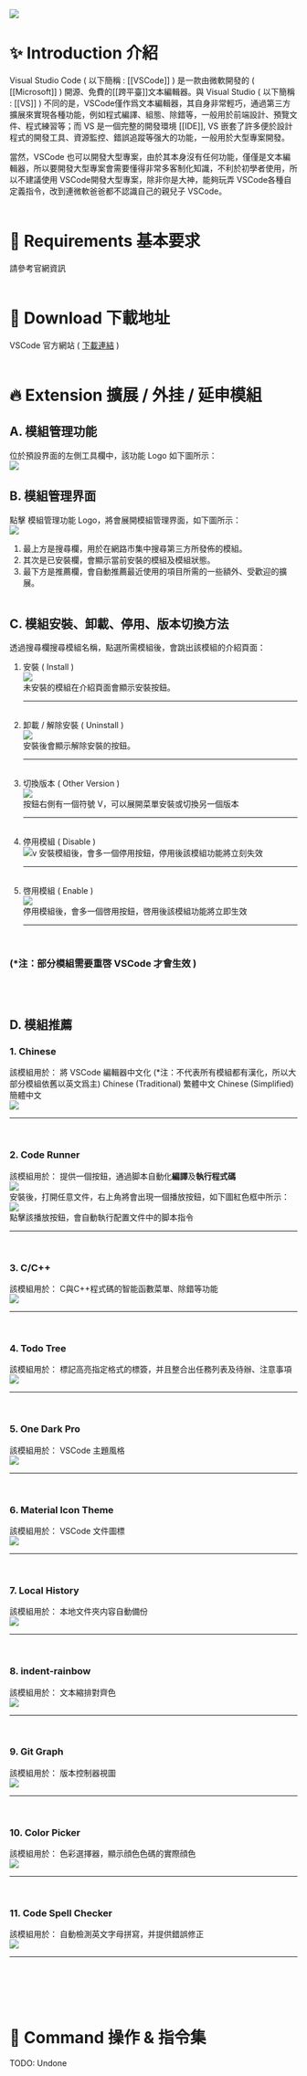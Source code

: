 ![](image/vscode_Logo.png)

# ✨ Introduction 介紹
Visual Studio Code ( 以下簡稱 : [[VSCode]] ) 是一款由微軟開發的 ( [[Microsoft]] ) 開源、免費的[[跨平臺]]文本編輯器。與 Visual Studio ( 以下簡稱 : [[VS]] ) 不同的是，VSCode僅作爲文本編輯器，其自身非常輕巧，通過第三方擴展來實現各種功能，例如程式編譯、組態、除錯等，一般用於前端設計、預覽文件、程式練習等；而 VS 是一個完整的開發環境 [[IDE]], VS 嵌套了許多便於設計程式的開發工具、資源監控、錯誤追蹤等强大的功能，一般用於大型專案開發。

當然，VSCode 也可以開發大型專案，由於其本身沒有任何功能，僅僅是文本編輯器，所以要開發大型專案會需要懂得非常多客制化知識，不利於初學者使用，所以不建議使用 VSCode開發大型專案，除非你是大神，能夠玩弄 VSCode各種自定義指令，改到連微軟爸爸都不認識自己的親兒子 VSCode。
<br><br>

# 🔨 Requirements 基本要求
請參考官網資訊
<br><br>

# 🌟 Download 下載地址
VSCode 官方網站 ( [下載連結](https://code.visualstudio.com/Download) )
<br><br>

# 🔥 Extension 擴展 / 外挂 / 延申模組
## A. 模組管理功能
位於預設界面的左側工具欄中，該功能 Logo 如下圖所示：<br>
![](image/vscode_ExtensionIcon.png)<br>

## B. 模組管理界面
點擊 模組管理功能 Logo，將會展開模組管理界面，如下圖所示：<br>
![](image/vscode_ExtensionView.png)<br>
1. 最上方是搜尋欄，用於在網路市集中搜尋第三方所發佈的模組。
2. 其次是已安裝欄，會顯示當前安裝的模組及模組狀態。
3. 最下方是推薦欄，會自動推薦最近使用的項目所需的一些額外、受歡迎的擴展。
<br><br>


## C. 模組安裝、卸載、停用、版本切換方法
透過搜尋欄搜尋模組名稱，點選所需模組後，會跳出該模組的介紹頁面：

1. 安裝 ( Install )<br>
![](image/vscode_Extension_install.png)<br>
未安裝的模組在介紹頁面會顯示安裝按鈕。
    <hr><br>
2. 卸載 / 解除安裝 ( Uninstall )<br>
![](image/vscode_Extension_uninstall.png)<br>
安裝後會顯示解除安裝的按鈕。
    <hr><br>
3. 切換版本 ( Other Version )<br>
![](image/vscode_Extension_otherVer.png)<br>
按鈕右側有一個符號 V，可以展開菜單安裝或切換另一個版本
    <hr><br>
4. 停用模組 ( Disable )<br>
![](image/vscode_Extension_disable.png)v
安裝模組後，會多一個停用按鈕，停用後該模組功能將立刻失效
    <hr><br>
5. 啓用模組 ( Enable )<br>
![](image/vscode_Extension_enable.png)<br>
停用模組後，會多一個啓用按鈕，啓用後該模組功能將立即生效
    <hr><br>
### (*注：部分模組需要重啓 VSCode 才會生效 )
<br><br>


## D. 模組推薦
### 1. Chinese
該模組用於： 將 VSCode 編輯器中文化 (*注：不代表所有模組都有漢化，所以大部分模組依舊以英文爲主)
Chinese (Traditional) 繁體中文
Chinese (Simplified)  簡體中文<br>
![](image/vscode_Extension_Chinese.png)<br>
    <hr><br>

### 2. Code Runner
該模組用於： 提供一個按鈕，通過脚本自動化**編譯**及**執行程式碼**<br>
![](image/vscode_Extension_CodeRunner.png)<br>
安裝後，打開任意文件，右上角將會出現一個播放按鈕，如下圖紅色框中所示：<br>
![](image/vscode_Extension_CodeRunner_ExeBtn.png)<br>
點擊該播放按鈕，會自動執行配置文件中的脚本指令
    <hr><br>

### 3. C/C++
該模組用於： C與C++程式碼的智能函數菜單、除錯等功能<br>
![](image/vscode_Extension_C_Cpp.png)<br>
    <hr><br>

### 4. Todo Tree
該模組用於： 標記高亮指定格式的標簽，并且整合出任務列表及待辦、注意事項<br>
![](image/vscode_Extension_TodoTree.png)<br>
    <hr><br>

### 5. One Dark Pro
該模組用於： VSCode 主題風格<br>
![](image/vscode_Extension_OneDarkPro.png)<br>
    <hr><br>

### 6. Material Icon Theme
該模組用於： VSCode 文件圖標<br>
![](image/vscode_Extension_MaterialIconTheme.png)<br>
    <hr><br>

### 7. Local History
該模組用於： 本地文件夾内容自動備份<br>
![](image/vscode_Extension_LocalHistory.png)<br>
    <hr><br>

### 8. indent-rainbow
該模組用於： 文本縮排對齊色<br>
![](image/vscode_Extension_indent-rainbow.png)<br>
    <hr><br>

### 9. Git Graph
該模組用於： 版本控制器視圖<br>
![](image/vscode_Extension_GitGraph.png)<br>
    <hr><br>

### 10. Color Picker
該模組用於： 色彩選擇器，顯示顔色色碼的實際顔色<br>
![](image/vscode_Extension_ColorPicker.png)<br>
    <hr><br>

### 11. Code Spell Checker
該模組用於： 自動檢測英文字母拼寫，并提供錯誤修正<br>
![](image/vscode_Extension_CodeSpellChecker.png)<br>
    <hr><br>

<br><br>


# 📔 Command 操作 & 指令集

TODO: Undone






